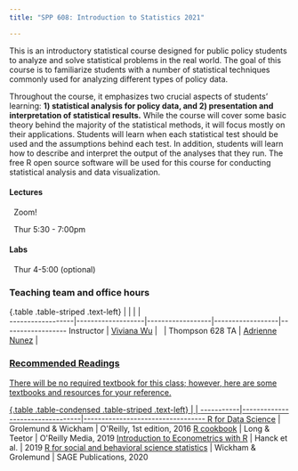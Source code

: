 ```yaml
---
title: "SPP 608: Introduction to Statistics 2021"

---
```


This is an introductory statistical course designed for public policy students to analyze and solve statistical problems in the real world. The goal of this course is to familiarize students with a number of statistical techniques commonly used for analyzing different types of policy data.  

Throughout the course, it emphasizes two crucial aspects of students’ learning: **1) statistical analysis for policy data, and 2) presentation and interpretation of statistical results.** While the course will cover some basic theory behind the majority of the statistical methods, it will focus mostly on their applications. Students will learn when each statistical test should be used and the assumptions behind each test. In addition, students will learn how to describe and interpret the output of the analyses that they run.  The free R open source software will be used for this course for conducting statistical analysis and data visualization.

#### Lectures

<font color="#6CA0DC"><i class="fas fa-university fa-lg"></i></font> &nbsp; Zoom!

<font color="#6CA0DC"><i class="fas fa-calendar-alt fa-lg"></i></font> &nbsp; Thur 5:30 - 7:00pm

#### Labs

<font color="#6CA0DC"><i class="fas fa-calendar-alt fa-lg"></i></font> &nbsp; Thur 4-5:00 (optional)

### Teaching team and office hours 

{.table .table-striped .text-left}
<span></span>     | <span></span>     | <span></span>    | <span></span>    |  <span></span>      
------------------|-------------------|------------------|------------------|------------------ 
Instructor        | [Viviana Wu](https://connectivecommons.cc/) | <a href="mailto:vivianachius@umass.edu" title="email"><i class="fa fa-envelope"></i></a> &nbsp; | Thompson 628
TA                | [Adrienne Nunez](https://www.linkedin.com/in/peter-hase-8092a6b9/) | <a href="mailto:amnunez@umass.edu" title="email">
            

### Recommended Readings

There will be no required textbook for this class; however, here are some textbooks and resources for your reference.   

{.table .table-condensed .table-striped .text-left}
 <span></span>     | <span></span> | <span></span> 
-----------|---------------------------------|----------------------------------
[R for Data Science](http://r4ds.had.co.nz/) | Grolemund & Wickham | O'Reilly, 1st edition, 2016
[R cookbook](https://rc2e.com/index.html) | Long & Teetor | O'Reilly Media, 2019 
[Introduction to Econometrics with R](https://www.econometrics-with-r.org/ITER.pdf) | Hanck et al. | 2019
[R for social and behavioral science statistics](https://www.amazon.com/dp/1544344023/ref=cm_sw_em_r_mt_dp_8qU2FbKQT9S75?_encoding=UTF8&psc=1) | Wickham & Grolemund |  SAGE Publications, 2020
